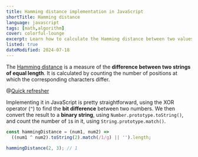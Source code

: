 ```yaml
---
title: Hamming distance implementation in JavaScript
shortTitle: Hamming distance
language: javascript
tags: [math,algorithm]
cover: colorful-lounge
excerpt: Learn how to calculate the Hamming distance between two values.
listed: true
dateModified: 2024-07-18
---
```


The [Hamming distance](https://en.wikipedia.org/wiki/Hamming_distance) is a measure of the **difference between two strings of equal length**. It is calculated by counting the number of positions at which the corresponding characters differ.

@[Quick refresher](/js/s/binary-number-conversion)

Implementing it in JavaScript is pretty straightforward, using the XOR operator (`^`) to find the **bit difference** between two numbers. We then convert the result to a **binary string**, using `Number.prototype.toString()`, and count the number of `1`s in it, using `String.prototype.match()`.

```js
const hammingDistance = (num1, num2) =>
  ((num1 ^ num2).toString(2).match(/1/g) || '').length;

hammingDistance(2, 3); // 1
```
